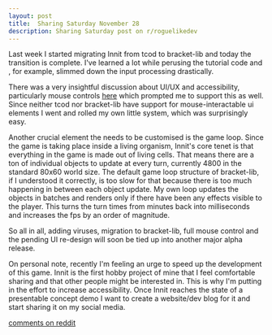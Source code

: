 ```yaml
---
layout: post
title:  Sharing Saturday November 28
description: Sharing Saturday post on r/roguelikedev
---
```


Last week I started migrating Innit from tcod to bracket-lib and today the transition is complete. I've learned a lot while perusing the tutorial code and , for example, slimmed down the input processing drastically.

There was a very insightful discussion about UI/UX and accessibility, particularly mouse controls [here](https://www.reddit.com/r/roguelikedev/comments/jkb6pz/a_request_from_someone_whod_like_to_get_more_into/gajcmti/) which prompted me to support this as well.
Since neither tcod nor bracket-lib have support for mouse-interactable ui elements I went and rolled my own little system, which was surprisingly easy.

Another crucial element the needs to be customised is the game loop. Since the game is taking place inside a living organism, Innit's core tenet is that everything in the game is made out of living cells.
That means there are a ton of individual objects to update at every turn, currently 4800 in the standard 80x60 world size. The default game loop structure of bracket-lib, if I understood it correctly, is too slow for that because there is too much happening in between each object update. My own loop updates the objects in batches and renders only if there have been any effects visible to the player. This turns the turn times from minutes back into milliseconds and increases the fps by an order of magnitude.

So all in all, adding viruses, migration to bracket-lib, full mouse control and the pending UI re-design will soon be tied up into another major alpha release.

On personal note, recently I'm feeling an urge to speed up the development of this game. Innit is the first hobby project of mine that I feel comfortable sharing and that other people might be interested in. This is why I'm putting in the effort to increase accessibility. Once Innit reaches the state of a presentable concept demo I want to create a website/dev blog for it and start sharing it on my social media.

[comments on reddit](https://www.reddit.com/r/roguelikedev/comments/k2cpce/sharing_saturday_339/)
